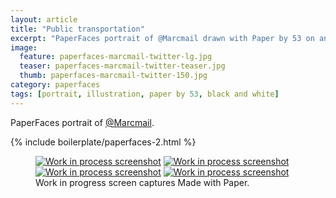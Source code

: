 ```yaml
---
layout: article
title: "Public transportation"
excerpt: "PaperFaces portrait of @Marcmail drawn with Paper by 53 on an iPad."
image: 
  feature: paperfaces-marcmail-twitter-lg.jpg
  teaser: paperfaces-marcmail-twitter-teaser.jpg
  thumb: paperfaces-marcmail-twitter-150.jpg
category: paperfaces
tags: [portrait, illustration, paper by 53, black and white]
---
```


PaperFaces portrait of [@Marcmail](http://twitter.com/Marcmail).

{% include boilerplate/paperfaces-2.html %}

<figure class="third">
  <a href="{{ site.url }}/images/paperfaces-marcmail-process-1-lg.jpg"><img src="{{ site.url }}/images/paperfaces-marcmail-process-1-600.jpg" alt="Work in process screenshot"></a>
  <a href="{{ site.url }}/images/paperfaces-marcmail-process-2-lg.jpg"><img src="{{ site.url }}/images/paperfaces-marcmail-process-2-600.jpg" alt="Work in process screenshot"></a>
  <a href="{{ site.url }}/images/paperfaces-marcmail-process-3-lg.jpg"><img src="{{ site.url }}/images/paperfaces-marcmail-process-3-600.jpg" alt="Work in process screenshot"></a>
  <a href="{{ site.url }}/images/paperfaces-marcmail-process-4-lg.jpg"><img src="{{ site.url }}/images/paperfaces-marcmail-process-4-600.jpg" alt="Work in process screenshot"></a>
  <figcaption>Work in progress screen captures Made with Paper.</figcaption>
</figure>